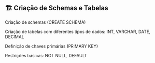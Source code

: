 
## 🏗️ Criação de Schemas e Tabelas

Criação de schemas (CREATE SCHEMA)

Criação de tabelas com diferentes tipos de dados: INT, VARCHAR, DATE, DECIMAL

Definição de chaves primárias (PRIMARY KEY)

Restrições básicas: NOT NULL, DEFAULT